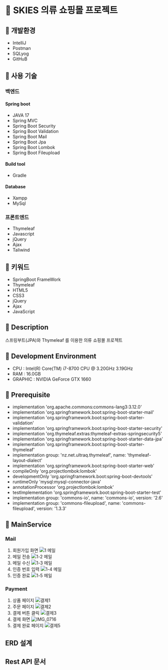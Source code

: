 # 🥼 SKIES 의류 쇼핑몰 프로젝트

## 📝 개발환경
* IntelliJ
* Postman
* SQLyog
* GitHuB

## 📝 사용 기술
### 백엔드
#### Spring boot
* JAVA 17
* Spring MVC
* Spring Boot Security
* Spring Boot Validation
* Spring Boot Mail
* Spring Boot Jpa
* Spring Boot Lombok
* Spring Boot Fileupload

#### Build tool
* Gradle

#### Database
* Xampp
* MySql

### 프론트엔드
* Thymeleaf
* Javascript
* jQuery
* Ajax
* Taliwind

## 📝 키워드
* SpringBoot FrameWork
* Thymeleaf
* HTML5
* CSS3
* jQuery
* Ajax
* JavaScript

## 📝 Description
스프링부트(JPA)와 Thymeleaf 를 이용한 의류 쇼핑몰 프로젝트

## 📝 Development Environment
* CPU : Intel(R) Core(TM) i7-8700 CPU @ 3.20GHz 3.19GHz
* RAM : 16.0GB
* GRAPHIC : NVIDIA GeForce GTX 1660

## 📝 Prerequisite
* implementation 'org.apache.commons:commons-lang3:3.12.0'
* implementation 'org.springframework.boot:spring-boot-starter-mail'
* implementation 'org.springframework.boot:spring-boot-starter-validation'
* implementation 'org.springframework.boot:spring-boot-starter-security'
* implementation 'org.thymeleaf.extras:thymeleaf-extras-springsecurity5'
* implementation 'org.springframework.boot:spring-boot-starter-data-jpa'
* implementation 'org.springframework.boot:spring-boot-starter-thymeleaf'
* implementation group: 'nz.net.ultraq.thymeleaf', name: 'thymeleaf-layout-dialect'
* implementation 'org.springframework.boot:spring-boot-starter-web'
* compileOnly 'org.projectlombok:lombok'
* developmentOnly 'org.springframework.boot:spring-boot-devtools'
* runtimeOnly 'mysql:mysql-connector-java'
* annotationProcessor 'org.projectlombok:lombok'
* testImplementation 'org.springframework.boot:spring-boot-starter-test'
* implementation group: 'commons-io', name: 'commons-io', version: '2.6'
* implementation group: 'commons-fileupload', name: 'commons-fileupload', version: '1.3.3'

## 📝 MainService
### Mail
 1. 회원가입 화면
![1  메일](https://user-images.githubusercontent.com/105466435/191875198-a4809ed3-fa3d-4c44-93e0-1fbb06862351.PNG)
 2. 메일 전송
![1-2 메일](https://user-images.githubusercontent.com/105466435/191875203-ccea6e8e-e7dc-43f1-afe2-517f2232a04a.PNG)
 3. 메일 수신
![1-3 메일](https://user-images.githubusercontent.com/105466435/191875204-9265a2a4-cfa6-4780-8635-07c5c820577e.PNG)
 4. 인증 번호 입력
![1-4 메일](https://user-images.githubusercontent.com/105466435/191875205-fe41686d-94bb-4c46-bca4-dcb401decce0.PNG)
 5. 인증 완료
![1-5 메일](https://user-images.githubusercontent.com/105466435/191875207-837f86b4-40d7-4676-bf9f-9138501d7f7d.PNG)

### Payment
 1. 상품 페이지
![결제1](https://user-images.githubusercontent.com/105466435/192080651-b58d63df-3710-42ec-b800-becefbeaddd2.PNG)
 2. 주문 페이지
![결제2](https://user-images.githubusercontent.com/105466435/192080812-5852aed1-eecf-4820-906e-fb2db8448771.PNG)
 3. 결제 버튼 클릭
![결제3](https://user-images.githubusercontent.com/105466435/192080654-215b8593-0afa-4f0f-ad96-ba75e4cb50f2.PNG)
 4. 결제 화면
![IMG_0716](https://user-images.githubusercontent.com/105466435/192080656-c662a7f5-635a-4f8c-abf1-325e0670c6c8.jpg)
 5. 결제 완료 페이지
![결제5](https://user-images.githubusercontent.com/105466435/192080655-dd955f24-c6bd-45b5-bd03-36a6b66a019e.PNG)

## ERD 설계

## Rest API 문서
